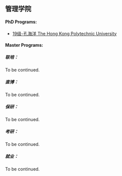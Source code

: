 ## 管理学院

#### PhD Programs:

 - [19级-孔海洋 The Hong Kong Polytechnic University](./Intelligent%20Engineering%20and%20Management/%5BHK%5D-19-konghaiyang.md)

#### Master Programs:

##### 联培：

To be continued.

##### 直博：

To be continued.

##### 保研：

To be continued.

##### 考研：

To be continued.

##### 就业：

To be continued.
